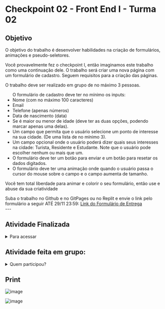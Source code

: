 <h1>Checkpoint 02 - Front End I - Turma 02</h1>

<h2>Objetivo</h2>

<p>O objetivo do trabalho é desenvolver habilidades na criação de formulários, animações e pseudo-seletores. </p>


<p>Você provavelmente fez o checkpoint I, então imaginamos este trabalho como uma continuação dele. O trabalho será criar uma nova página com um formulário de cadastro. Seguem requisitos para a criação das páginas. </p>

<div>
O trabalho deve ser realizado em grupo de no máximo 3 pessoas.

<ul>
O formulário de cadastro deve ter no mínimo os inputs:

<li>Nome (com no máximo 100 caracteres)</li>
<li>Email </li>
<li>Telefone (apenas números)</li>
<li>Data de nascimento (data)</li>
<li>Se é maior ou menor de idade (deve ter as duas opções, podendo marcar apenas uma delas).</li>
<li>Um campo que permita que o usuário selecione um ponto de interesse na sua cidade. (De uma lista de no mínimo 3).</li>
<li>Um campo opcional onde o usuário poderá dizer quais seus interesses na cidade: Turista, Residente e Estudante. Note que o usuário pode escolher nenhum ou mais que um.</li>
<li>O formulário deve ter um botão para enviar e um botão para resetar os dados digitados.</li>
<li>O formulário deve ter uma animação onde quando o usuário passa o cursor do mouse sobre o campo e o campo aumenta de tamanho. </li>

</ul>

<p>Você tem total liberdade para animar e colorir o seu formulário, então use e abuse da sua criatividade</p>
Suba o trabalho no Github e no GitPages ou no Replit e envie o link pelo formulário a seguir ATÉ 29/11 23:59:  <a href="https://docs.google.com/forms/d/e/1FAIpQLScYajDrRe_IrsjYvrJ6Bd4eahI3iMDEOH-knhq2C_DxKkuqhA/viewform">Link do Formulário de Entrega</a>

</div>
---

<h2>Atividade Finalizada</h2>

<details>
  <summary> Para acessar</summary>
<p><a href="https://checkpoint2-frontend-turma2.netlify.app/" target="_blank">clique aqui </a></p>
</details>


<h2>Atividade feita em grupo:</h2>

<details>
  <summary>Quem participou?</summary>
Eu,
<a href="https://github.com/nicolorenzo">Nico</a>
e 
<a href="">Kristy</a>
</details>
  
<h2>Print</h2>

![image](https://user-images.githubusercontent.com/16105546/143945269-453e4ce7-b602-464d-a402-ba286211dd5b.png)

![image](https://user-images.githubusercontent.com/16105546/143945311-b603e546-3c36-4d1c-9215-76d99b4087e8.png)



